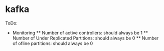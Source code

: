 # kafka
ToDo:
* Monitoring
** Number of active controllers: should always be 1
** Number of Under Replicated Partitions: should always be 0
** Number of ofline partitions: should always be 0
